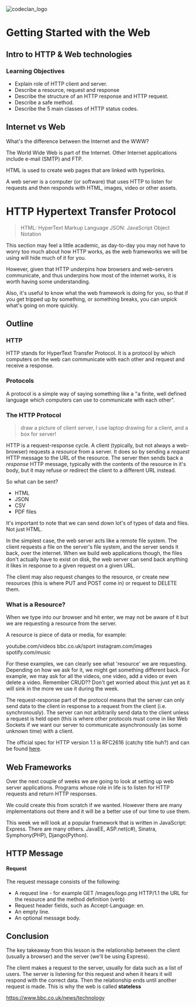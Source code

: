 ![codeclan_logo](https://user-images.githubusercontent.com/11422619/54070681-ca4c5200-425a-11e9-8cf8-cd6a191bc3cd.png)

# Getting Started with the Web

## Intro to HTTP & Web technologies

### Learning Objectives

- Explain role of HTTP client and server.
- Describe a resource, request and response
- Describe the structure of an HTTP response and HTTP request.
- Describe a safe method.
- Describe the 5 main classes of HTTP status codes.

## Internet vs Web

What's the difference between the Internet and the WWW?

The World Wide Web is part of the Internet. Other Internet applications include e-mail (SMTP) and FTP.

HTML is used to create web pages that are linked with hyperlinks.

A web server is a computer (or software) that uses HTTP to listen for requests and then responds with HTML, images, video or other assets.

# HTTP Hypertext Transfer Protocol

> HTML: HyperText Markup Language
> JSON: JavaScript Object Notation

This section may feel a little academic, as day-to-day you may not have to worry too much about how HTTP works, as the web frameworks we will be using will hide much of it for you.

However, given that HTTP underpins how browsers and web-servers communicate, and thus underpins how most of the internet works, it is worth having some understanding.

Also, it's useful to know what the web framework is doing for you, so that if you get tripped up by something, or something breaks, you can unpick what's going on more quickly.

## Outline

### HTTP

HTTP stands for HyperText Transfer Protocol. It is a protocol by which computers on the web can communicate with each other and request and receive a response.

### Protocols

A protocol is a simple way of saying something like a "a finite, well defined language which computers can use to communicate with each other".

### The HTTP Protocol

> draw a picture of client server, I use laptop drawing for a client, and a box for server!

HTTP is a request-response cycle. A client (typically, but not always a web-browser) requests a _resource_ from a server. It does so by sending a _request_ HTTP message to the URL of the resource. The server then sends back a _response_ HTTP message, typically with the contents of the resource in it's body, but it may refuse or redirect the client to a different URL instead.

So what can be sent?

- HTML
- JSON
- CSV
- PDF files

It's important to note that we can send down lot's of types of data and files. Not just HTML.

In the simplest case, the web server acts like a remote file system. The client requests a file on the server's file system, and the server sends it back, over the internet. When we build web applications though, the files don't actually have to exist on disk, the web server can send back anything it likes in response to a given request on a given URL.

The client may also request changes to the resource, or create new resources (this is where PUT and POST come in) or request to DELETE them.

### What is a Resource?

When we type into our browser and hit enter, we may not be aware of it but we are requesting a resource from the server.

A resource is piece of data or media, for example:

youtube.com/videos
bbc.co.uk/sport
instagram.com/images
spotify.com/music

For these examples, we can clearly see what 'resource' we are requesting. Depending on how we ask for it, we might get something different back. For example, we may ask for all the videos, one video, add a video or even delete a video. Remember CRUD?? Don't get worried about this just yet as it will sink in the more we use it during the week.

The request-response part of the protocol means that the server can only send data to the client in response to a request from the client (i.e. synchronously). The server can not arbitrarily send data to the client unless a request is held open (this is where other protocols must come in like Web Sockets if we want our server to communicate asynchronously (as some unknown time) with a client.

The official spec for HTTP version 1.1 is RFC2616 (catchy title huh?) and can be found [here](http://pretty-rfc.herokuapp.com/RFC2616).

## Web Frameworks

Over the next couple of weeks we are going to look at setting up web server applications. Programs whose role in life is to listen for HTTP requests and return HTTP responses.

We could create this from scratch if we wanted. However there are many implementations out there and it will be a better use of our time to use them.

This week we will look at a popular framework that is written in JavaScript: Express. There are many others. JavaEE, ASP.net(c#), Sinatra, Symphony(PHP), Django(Python).

## HTTP Message

#### Request

The request message consists of the following:

- A request line - for example GET /images/logo.png HTTP/1.1 the URL for the resource and the method definition (verb)
- Request header fields, such as Accept-Language: en.
- An empty line.
- An optional message body.

## Conclusion

The key takeaway from this lesson is the relationship between the client (usually a browser) and the server (we'll be using Express).

The client makes a request to the server, usually for data such as a list of users. The server is listening for this request and when it hears it will respond with the correct data. Then the relationship ends until another request is made. This is why the web is called **stateless**

https://www.bbc.co.uk/news/technology
